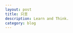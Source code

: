 ```yaml
---
layout: post
title: 只言
description: Learn and Think.
category: blog
---
```






[Lijun Yu]:    http://helloourworld.github.io  "Lijun Yu"
